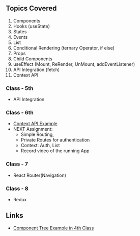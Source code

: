## Topics Covered

1. Components
1. Hooks (useState)
1. States
1. Events
1. List
1. Conditional Rendering (ternary Operator, if else)
1. Props
1. Child Components
1. useEffect (Mount, ReRender, UnMount, addEventListener)
1. API Integration (fetch)
1. Context API

### Class - 5th

- API Integration

### Class - 6th

- [Context API Example](class-6-5-March-react/README.md)
- NEXT Assignment:
  - Simple Routing,
  - Private Routes for authentication
  - Context: Auth, List
  - Record video of the running App

### Class - 7

- React Router(Navigation)

### Class - 8

- Redux

## Links

- [Component Tree Example in 4th Class](https://miro.medium.com/max/1400/1*kV4ng8E7dD-Z6gsWsKPCDg.png)
